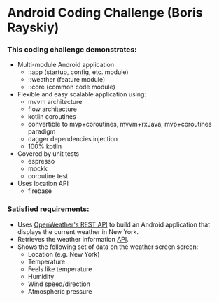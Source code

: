 # Android Coding Challenge (Boris Rayskiy)

### This coding challenge demonstrates:
* Multi-module Android application 
    - ::app (startup, config, etc. module)
    - ::weather (feature module) 
    - ::core (common code module)
* Flexible and easy scalable application using:
    - mvvm architecture
    - flow architecture  
    - kotlin coroutines
    - convertible to mvp+coroutines, mvvm+rxJava, mvp+coroutines paradigm
    - dagger dependencies injection
    - 100% kotlin
* Covered by unit tests
    - espresso
    - mockk
    - coroutine test
* Uses location API
    - firebase

### Satisfied requirements:
* Uses [OpenWeather's REST API](https://api.openweathermap.org) to build an Android application that displays the current weather in New York.
* Retrieves the weather information [API](https://openweathermap.org).
* Shows the following set of data on the weather screen screen:
  - Location (e.g. New York)
  - Temperature
  - Feels like temperature
  - Humidity
  - Wind speed/direction
  - Atmospheric pressure
